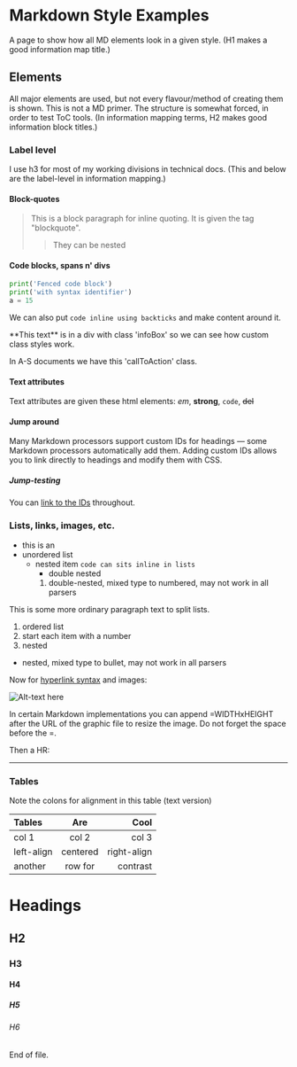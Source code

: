 # Markdown Style Examples

A page to show how all MD elements look in a given style. (H1 makes a good information map title.)

## Elements

All major elements are used, but not every flavour/method of creating
them is shown. This is not a MD primer. The structure is somewhat forced, in order to test ToC tools. (In information mapping terms, H2 makes good information block titles.)

### Label level

I use h3 for most of my working divisions in technical docs. (This and below are the label-level in information mapping.)

#### Block-quotes

> This is a block paragraph for inline
> quoting. It is given the tag "blockquote".
> > They can be nested

#### Code blocks, spans n' divs

```Python
print('Fenced code block')
print('with syntax identifier')
a = 15
```

We can also put `code inline using backticks` and make content around it.

<div class="infoBox">
**This text** is in a div with class 'infoBox' so we can see how custom class styles work.
</div>

In A-S documents <span class="callToAction">we have this 'callToAction' class</span>.

#### Text attributes

Text attributes are given these html elements: *em*, **strong**, `code`, ~~del~~

#### Jump around
<a id="jump-here" />
Many Markdown processors support custom IDs for headings — some Markdown processors automatically add them. Adding custom IDs allows you to link directly to headings and modify them with CSS.



##### Jump-testing

You can [link to the IDs](#jump-here) throughout.

### Lists, links, images, etc.

- this is an
- unordered list
  - nested item `code can sits inline in lists`
    - double nested
    1. double-nested, mixed type to numbered, may not work in all parsers

This is some more ordinary paragraph text to split lists.

1. ordered list
2. start each item with a number
  3. nested
  - nested, mixed type to bullet, may not work in all parsers

Now for [hyperlink
syntax](http://daringfireball.net/projects/markdown/syntax) and images:

![Alt-text here](https://cdn.shopify.com/s/files/1/0051/4802/products/thumb_2354dfe5-30ea-457f-ac57-194dc2c3c057_200x200_crop_center.jpg)

In certain Markdown implementations you can append =WIDTHxHEIGHT after the URL of the graphic file to resize the image. Do not forget the space before the =.

Then a HR:

------------------------------------------------------------------------

### Tables

Note the colons for alignment in this table (text version)

|Tables|Are|Cool|
|:----|:----:|----:|
|col 1|col 2|col 3|
|left-align|centered|right-align|
|another|row for|contrast|

# Headings

## H2

### H3

#### H4

##### H5

###### H6

End of file.
